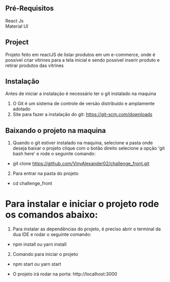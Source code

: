 ## Pré-Requisitos
React Js <br/>
Material UI

## Project 
Projeto feito em reactJS de listar produtos em um e-commerce, onde é possível criar vitrines para a tela inicial e sendo possível inserir produto e retirar produtos das vitrines

## Instalação
Antes de iniciar a instalação é necessário ter o git instalado na maquina <br/>
1. O Git é um sistema de controle de versão distribuído e amplamente adotado
2. Site para fazer a instalação do git: https://git-scm.com/downloads

## Baixando o projeto na maquina
1. Quando o git estiver instalado na maquina, selecione a pasta onde deseja baixar o projeto clique com o botão direito selecione a opção 'git bash here' e rode o seguinte comando: <br />
* git clone https://github.com/VinyAlexander02/challenge_front.git <br />
2. Para entrar na pasta do projeto
* cd challenge_front

# Para instalar e iniciar o projeto rode os comandos abaixo:
1. Para instalar as dependências do projeto, é preciso abrir o terminal da dua IDE e rodar o seguinte comando:
* npm install ou yarn install

2. Comando para iniciar o projeto <br />
* npm start ou yarn start <br />
- O projeto irá rodar na porta: http://localhost:3000


